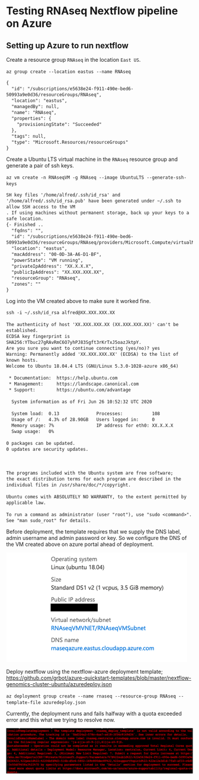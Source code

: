 # Testing RNAseq Nextflow pipeline on Azure

## Setting up Azure to run nextflow

Create a resource group `RNAseq` in the location `East US`.

`az group create --location eastus --name RNAseq`

```
{
  "id": "/subscriptions/e5638e24-f911-490e-bed6-50993a9e0d36/resourceGroups/RNAseq",
  "location": "eastus",
  "managedBy": null,
  "name": "RNAseq",
  "properties": {
    "provisioningState": "Succeeded"
  },
  "tags": null,
  "type": "Microsoft.Resources/resourceGroups"
}
```

Create a Ubuntu LTS virtual machine in the `RNAseq` resource group and generate a pair of ssh keys.

`az vm create -n RNAseqVM -g RNAseq --image UbuntuLTS --generate-ssh-keys`

```
SH key files '/home/alfred/.ssh/id_rsa' and '/home/alfred/.ssh/id_rsa.pub' have been generated under ~/.ssh to allow SSH access to the VM
. If using machines without permanent storage, back up your keys to a safe location.
{- Finished ..
  "fqdns": "",
  "id": "/subscriptions/e5638e24-f911-490e-bed6-50993a9e0d36/resourceGroups/RNAseq/providers/Microsoft.Compute/virtualMachines/RNAseqVM",
  "location": "eastus",
  "macAddress": "00-0D-3A-A6-D1-BF",
  "powerState": "VM running",
  "privateIpAddress": "XX.X.X.X",
  "publicIpAddress": "XX.XXX.XXX.XX",
  "resourceGroup": "RNAseq",
  "zones": ""
}
```

Log into the VM created above to make sure it worked fine.

```
ssh -i ~/.ssh/id_rsa alfred@XX.XXX.XXX.XX

The authenticity of host 'XX.XXX.XXX.XX (XX.XXX.XXX.XX)' can't be established.
ECDSA key fingerprint is SHA256:YTbuc27gRAvRmC6O7yhPJ83Sgft3rKrTxJ5oazJktpY.
Are you sure you want to continue connecting (yes/no)? yes
Warning: Permanently added 'XX.XXX.XXX.XX' (ECDSA) to the list of known hosts.
Welcome to Ubuntu 18.04.4 LTS (GNU/Linux 5.3.0-1028-azure x86_64)

 * Documentation:  https://help.ubuntu.com
 * Management:     https://landscape.canonical.com
 * Support:        https://ubuntu.com/advantage

  System information as of Fri Jun 26 10:52:32 UTC 2020

  System load:  0.13              Processes:           108
  Usage of /:   4.3% of 28.90GB   Users logged in:     0
  Memory usage: 7%                IP address for eth0: XX.X.X.X
  Swap usage:   0%

0 packages can be updated.
0 updates are security updates.



The programs included with the Ubuntu system are free software;
the exact distribution terms for each program are described in the
individual files in /usr/share/doc/*/copyright.

Ubuntu comes with ABSOLUTELY NO WARRANTY, to the extent permitted by
applicable law.

To run a command as administrator (user "root"), use "sudo <command>".
See "man sudo_root" for details.
```

Before deployment, the template requires that we supply the DNS label, admin username and admin password or key. So we configure the DNS of the VM created above on azure portal ahead of deployment.

![alt text](https://github.com/AlfredUg/azure_nextflow/blob/master/DNS_Configuration.png)


Deploy nextflow using the nextflow-azure deployment template; <https://github.com/grbot/azure-quickstart-templates/blob/master/nextflow-genomics-cluster-ubuntu/azuredeploy.json>

`az deployment group create --name rnaseq --resource-group RNAseq --template-file azuredeploy.json`

Currently, the deployment runs and fails halfway with a quota exceeded error and this what we trying to resolve now.

![alt text](https://github.com/AlfredUg/azure_nextflow/blob/master/quota_exceeded_error.png)
